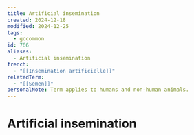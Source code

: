 ```yaml
---
title: Artificial insemination
created: 2024-12-18
modified: 2024-12-25
tags:
  - gccommon
id: 766
aliases:
  - Artificial insemination
french:
  - "[[Insemination artificielle]]"
relatedTerm:
  - "[[Semen]]"
personalNote: Term applies to humans and non-human animals.
---
```

# Artificial insemination
